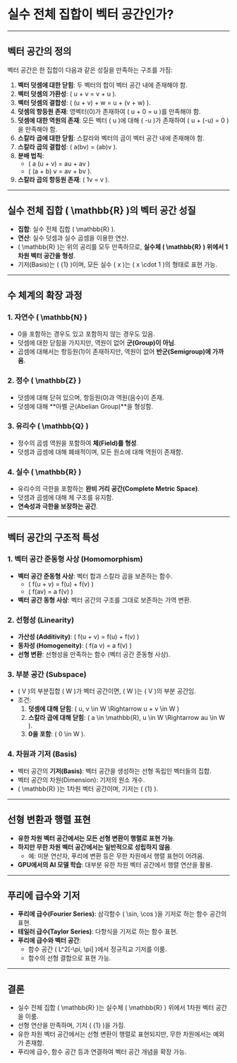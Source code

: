 # 실수 전체 집합이 벡터 공간인가?

---

## **벡터 공간의 정의**
벡터 공간은 한 집합이 다음과 같은 성질을 만족하는 구조를 가짐:

1. **벡터 덧셈에 대한 닫힘**: 두 벡터의 합이 벡터 공간 내에 존재해야 함.
2. **벡터 덧셈의 가환성**: \( u + v = v + u \).
3. **벡터 덧셈의 결합성**: \( (u + v) + w = u + (v + w) \).
4. **덧셈의 항등원 존재**: 영벡터(0)가 존재하여 \( u + 0 = u \)를 만족해야 함.
5. **덧셈에 대한 역원의 존재**: 모든 벡터 \( u \)에 대해 \( -u \)가 존재하여 \( u + (-u) = 0 \)을 만족해야 함.
6. **스칼라 곱에 대한 닫힘**: 스칼라와 벡터의 곱이 벡터 공간 내에 존재해야 함.
7. **스칼라 곱의 결합성**: \( a(bv) = (ab)v \).
8. **분배 법칙**:
   - \( a (u + v) = au + av \)
   - \( (a + b) v = av + bv \).
9. **스칼라 곱의 항등원 존재**: \( 1v = v \).

---

## **실수 전체 집합 \( \mathbb{R} \)의 벡터 공간 성질**
- **집합**: 실수 전체 집합 \( \mathbb{R} \).
- **연산**: 실수 덧셈과 실수 곱셈을 이용한 연산.
- \( \mathbb{R} \)는 위의 공리를 모두 만족하므로, **실수체 \( \mathbb{R} \) 위에서 1차원 벡터 공간을 형성**.
- 기저(Basis)는 \( \{1\} \)이며, 모든 실수 \( x \)는 \( x \cdot 1 \)의 형태로 표현 가능.

---

## **수 체계의 확장 과정**
### **1. 자연수 \( \mathbb{N} \)**
- 0을 포함하는 경우도 있고 포함하지 않는 경우도 있음.
- 덧셈에 대한 닫힘을 가지지만, 역원이 없어 **군(Group)이 아님**.
- 곱셈에 대해서는 항등원(1)이 존재하지만, 역원이 없어 **반군(Semigroup)에 가까움**.

### **2. 정수 \( \mathbb{Z} \)**
- 덧셈에 대해 닫혀 있으며, 항등원(0)과 역원(음수)이 존재.
- 덧셈에 대해 **아벨 군(Abelian Group)**을 형성함.

### **3. 유리수 \( \mathbb{Q} \)**
- 정수의 곱셈 역원을 포함하여 **체(Field)를 형성**.
- 덧셈과 곱셈에 대해 폐쇄적이며, 모든 원소에 대해 역원이 존재함.

### **4. 실수 \( \mathbb{R} \)**
- 유리수의 극한을 포함하는 **완비 거리 공간(Complete Metric Space)**.
- 덧셈과 곱셈에 대해 체 구조를 유지함.
- **연속성과 극한을 보장하는 공간**.

---

## **벡터 공간의 구조적 특성**

### **1. 벡터 공간 준동형 사상 (Homomorphism)**
- **벡터 공간 준동형 사상**: 벡터 합과 스칼라 곱을 보존하는 함수.
  - \( f(u + v) = f(u) + f(v) \)
  - \( f(av) = a f(v) \)
- **벡터 공간 동형 사상**: 벡터 공간의 구조를 그대로 보존하는 가역 변환.

### **2. 선형성 (Linearity)**
- **가산성 (Additivity)**: \( f(u + v) = f(u) + f(v) \)
- **동차성 (Homogeneity)**: \( f(a v) = a f(v) \)
- **선형 변환**: 선형성을 만족하는 함수 (벡터 공간 준동형 사상).

### **3. 부분 공간 (Subspace)**
- \( V \)의 부분집합 \( W \)가 벡터 공간이면, \( W \)는 \( V \)의 부분 공간임.
- 조건:
  1. **덧셈에 대해 닫힘**: \( u, v \in W \Rightarrow u + v \in W \)
  2. **스칼라 곱에 대해 닫힘**: \( a \in \mathbb{R}, u \in W \Rightarrow au \in W \).
  3. **0을 포함**: \( 0 \in W \).

### **4. 차원과 기저 (Basis)**
- 벡터 공간의 **기저(Basis)**: 벡터 공간을 생성하는 선형 독립인 벡터들의 집합.
- 벡터 공간의 차원(Dimension): 기저의 원소 개수.
- \( \mathbb{R} \)는 1차원 벡터 공간이며, 기저는 \( \{1\} \).

---

## **선형 변환과 행렬 표현**
- **유한 차원 벡터 공간에서는 모든 선형 변환이 행렬로 표현 가능**.
- **하지만 무한 차원 벡터 공간에서는 일반적으로 성립하지 않음**.
  - 예: 미분 연산자, 푸리에 변환 등은 무한 차원에서 행렬 표현이 어려움.
- **GPU에서의 AI 모델 학습**: 대부분 유한 차원 벡터 공간에서 행렬 연산을 활용.

---

## **푸리에 급수와 기저**
- **푸리에 급수(Fourier Series)**: 삼각함수 \( \sin, \cos \)을 기저로 하는 함수 공간의 표현.
- **테일러 급수(Taylor Series)**: 다항식을 기저로 하는 함수 표현.
- **푸리에 급수와 벡터 공간**:
  - 함수 공간 \( L^2[-\pi, \pi] \)에서 정규직교 기저를 이룸.
  - 함수의 선형 결합으로 표현 가능.

---

## **결론**
- 실수 전체 집합 \( \mathbb{R} \)는 실수체 \( \mathbb{R} \) 위에서 1차원 벡터 공간을 이룸.
- 선형 연산을 만족하며, 기저 \( \{1\} \)을 가짐.
- 유한 차원 벡터 공간에서는 선형 변환이 행렬로 표현되지만, 무한 차원에서는 예외가 존재함.
- 푸리에 급수, 함수 공간 등과 연결하여 벡터 공간 개념을 확장 가능.

